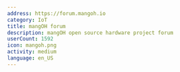 ```yaml
---
address: https://forum.mangoh.io
category: IoT
title: mangOH forum
description: mangOH open source hardware project forum
userCount: 1592
icon: mangoh.png
activity: medium
language: en_US
---
```

